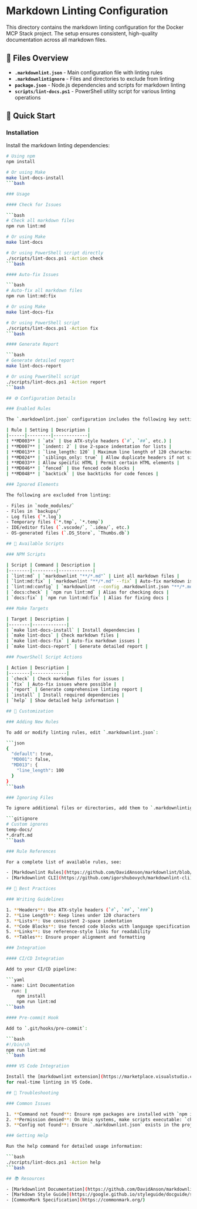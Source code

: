 # Markdown Linting Configuration

This directory contains the markdown linting configuration for the Docker MCP Stack project.
The setup ensures consistent, high-quality documentation across all markdown files.

## 📁 Files Overview

- **`.markdownlint.json`** - Main configuration file with linting rules
- **`.markdownlintignore`** - Files and directories to exclude from linting
- **`package.json`** - Node.js dependencies and scripts for markdown linting
- **`scripts/lint-docs.ps1`** - PowerShell utility script for various linting operations

## 🚀 Quick Start

### Installation

Install the markdown linting dependencies:

```bash
# Using npm
npm install

# Or using Make
make lint-docs-install
```bash

### Usage

#### Check for Issues

```bash
# Check all markdown files
npm run lint:md

# Or using Make
make lint-docs

# Or using PowerShell script directly
./scripts/lint-docs.ps1 -Action check
```bash

#### Auto-fix Issues

```bash
# Auto-fix all markdown files
npm run lint:md:fix

# Or using Make
make lint-docs-fix

# Or using PowerShell script
./scripts/lint-docs.ps1 -Action fix
```bash

#### Generate Report

```bash
# Generate detailed report
make lint-docs-report

# Or using PowerShell script
./scripts/lint-docs.ps1 -Action report
```bash

## ⚙️ Configuration Details

### Enabled Rules

The `.markdownlint.json` configuration includes the following key settings:

| Rule | Setting | Description |
|------|---------|-------------|
| **MD003** | `atx` | Use ATX-style headers (`#`, `##`, etc.) |
| **MD007** | `indent: 2` | Use 2-space indentation for lists |
| **MD013** | `line_length: 120` | Maximum line length of 120 characters |
| **MD024** | `siblings_only: true` | Allow duplicate headers if not siblings |
| **MD033** | Allow specific HTML | Permit certain HTML elements |
| **MD046** | `fenced` | Use fenced code blocks |
| **MD048** | `backtick` | Use backticks for code fences |

### Ignored Elements

The following are excluded from linting:

- Files in `node_modules/`
- Files in `backups/`
- Log files (`*.log`)
- Temporary files (`*.tmp`, `*.temp`)
- IDE/editor files (`.vscode/`, `.idea/`, etc.)
- OS-generated files (`.DS_Store`, `Thumbs.db`)

## 📝 Available Scripts

### NPM Scripts

| Script | Command | Description |
|--------|---------|-------------|
| `lint:md` | `markdownlint "**/*.md"` | Lint all markdown files |
| `lint:md:fix` | `markdownlint "**/*.md" --fix` | Auto-fix markdown issues |
| `lint:md:config` | `markdownlint --config .markdownlint.json "**/*.md"` | Lint with explicit config |
| `docs:check` | `npm run lint:md` | Alias for checking docs |
| `docs:fix` | `npm run lint:md:fix` | Alias for fixing docs |

### Make Targets

| Target | Description |
|--------|-------------|
| `make lint-docs-install` | Install dependencies |
| `make lint-docs` | Check markdown files |
| `make lint-docs-fix` | Auto-fix markdown issues |
| `make lint-docs-report` | Generate detailed report |

### PowerShell Script Actions

| Action | Description |
|--------|-------------|
| `check` | Check markdown files for issues |
| `fix` | Auto-fix issues where possible |
| `report` | Generate comprehensive linting report |
| `install` | Install required dependencies |
| `help` | Show detailed help information |

## 🔧 Customization

### Adding New Rules

To add or modify linting rules, edit `.markdownlint.json`:

```json
{
  "default": true,
  "MD001": false,
  "MD013": {
    "line_length": 100
  }
}
```bash

### Ignoring Files

To ignore additional files or directories, add them to `.markdownlintignore`:

```gitignore
# Custom ignores
temp-docs/
*.draft.md
```bash

### Rule References

For a complete list of available rules, see:

- [Markdownlint Rules](https://github.com/DavidAnson/markdownlint/blob/main/doc/Rules.md)
- [Markdownlint CLI](https://github.com/igorshubovych/markdownlint-cli)

## 🎯 Best Practices

### Writing Guidelines

1. **Headers**: Use ATX-style headers (`#`, `##`, `###`)
2. **Line Length**: Keep lines under 120 characters
3. **Lists**: Use consistent 2-space indentation
4. **Code Blocks**: Use fenced code blocks with language specification
5. **Links**: Use reference-style links for readability
6. **Tables**: Ensure proper alignment and formatting

### Integration

#### CI/CD Integration

Add to your CI/CD pipeline:

```yaml
- name: Lint Documentation
  run: |
    npm install
    npm run lint:md
```bash

#### Pre-commit Hook

Add to `.git/hooks/pre-commit`:

```bash
#!/bin/sh
npm run lint:md
```bash

#### VS Code Integration

Install the [markdownlint extension](https://marketplace.visualstudio.com/items?itemName=DavidAnson.vscode-markdownlint)
for real-time linting in VS Code.

## 🐛 Troubleshooting

### Common Issues

1. **Command not found**: Ensure npm packages are installed with `npm install`
2. **Permission denied**: On Unix systems, make scripts executable: `chmod +x scripts/lint-docs.ps1`
3. **Config not found**: Ensure `.markdownlint.json` exists in the project root

### Getting Help

Run the help command for detailed usage information:

```bash
./scripts/lint-docs.ps1 -Action help
```bash

## 📚 Resources

- [Markdownlint Documentation](https://github.com/DavidAnson/markdownlint)
- [Markdown Style Guide](https://google.github.io/styleguide/docguide/style.html)
- [CommonMark Specification](https://commonmark.org/)
